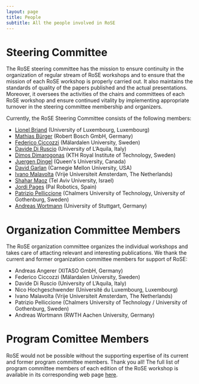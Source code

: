 ```yaml
---
layout: page
title: People
subtitle: All the people involved in RoSE
---
```


# Steering Committee
The RoSE steering committee has the mission to ensure continuity in the organization of regular stream of RoSE workshops and to ensure that the mission of each RoSE workshop is properly carried out. It also maintains the standards of quality of the papers published and the actual presentations. Moreover, it oversees the activities of the chairs and committees of each RoSE workshop and ensure continued vitality by implementing appropriate turnover in the steering committee membership and organizers.

Currently, the RoSE Steering Committee consists of the following members:
- [Lionel Briand](https://wwwfr.uni.lu/snt/people/lionel_briand) (University of Luxembourg, Luxembourg)
- [Mathias Bürger](https://scholar.google.de/citations?user=WupCXMYAAAAJ&hl=en) (Robert Bosch GmbH, Germany)
- [Federico Ciccozzi](http://www.es.mdh.se/staff/266-Federico_Ciccozzi) (Mälardalen University, Sweden)
- [Davide Di Ruscio](http://www.di.univaq.it/diruscio/) (University of L’Aquila, Italy)
- [Dimos Dimarogonas](https://people.kth.se/~dimos/) (KTH Royal Institute of Technology, Sweden)
- [Juergen Dingel](http://research.cs.queensu.ca/home/dingel/) (Queen's University, Canada)
- [David Garlan](http://www.cs.cmu.edu/~garlan/) (Carnegie Mellon University, USA)
- [Ivano Malavolta](http://www.ivanomalavolta.com/pu) (Vrije Universiteit Amsterdam, The Netherlands)
- [Shahar Maoz](http://www.cs.tau.ac.il/~maozs/) (Tel Aviv University, Israel)
- [Jordi Pages](https://sites.google.com/site/jordipages/) (Pal Robotics, Spain)
- [Patrizio Pelliccione](http://www.patriziopelliccione.com/) (Chalmers University of Technology, University of Gothenburg, Sweden)
- [Andreas Wortmann](http://www.wortmann.ac/) (University of Stuttgart, Germany)

# Organization Committee Members
The RoSE organization committee organizes the individual workshops and takes care of attacting relevant and interesting publications. We thank the current and former organization committee members for support of RoSE:
- Andreas Angerer (XITASO GmbH, Germany)
- Federico Ciccozzi (Mälardalen University, Sweden)
- Davide Di Ruscio (University of L’Aquila, Italy)
- Nico Hochgeschwender (Université du Luxembourg, Luxembourg)
- Ivano Malavolta (Vrije Universiteit Amsterdam, The Netherlands)
- Patrizio Pelliccione (Chalmers University of Technology / University of Gothenburg, Sweden)
- Andreas Wortmann (RWTH Aachen University, Germany)

# Program Comittee Members
RoSE would not be possible without the supporting expertise of its current and former program committee members. Thank you all!
The full list of program committee members of each edition of the RoSE workshop is available in its corresponding web page [here](/workshops/). 
